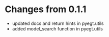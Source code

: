 # Changes from 0.1.1

- updated docs and return hints in pyegt.utils
- added model_search function in pyegt.utils
